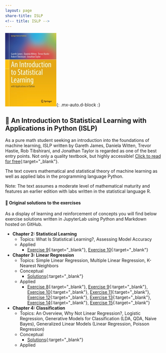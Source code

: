 ```yaml
---
layout: page
share-title: ISLP
<!-- title: ISLP -->
---
```


![ISLP](/assets/img/islp.jpg){: .mx-auto.d-block :}

## :book: An Introduction to Statistical Learning with Applications in Python (ISLP)

As a pure math student seeking an introduction into the foundations of machine learning, ISLP written by Gareth James, Daniela Witten, Trevor Hastie, Rob Tibshirani, and Jonathan Taylor is regarded as one of the best entry points. Not only a quality textbook, but highly accessible! [Click to read for free](https://www.statlearning.com/){:target="_blank"}. 

The text covers mathematical and statistical theory of machine learning as well as applied labs in the programming language Python. 

Note: The text assumes a moderate level of mathematical maturity and features an earlier edition with labs written in the statistical language R.

#### :scroll: Original solutions to the exercises
As a display of learning and reinforcement of concepts you will find below exercise solutions written in JupyterLab using Python and Markdown hosted on GitHub.

- **Chapter 2: Statistical Learning**
    - Topics: What Is Statistical Learning?, Assessing Model Accuracy
    - Applied
        - [Exercise 9](https://github.com/carmancater/an-introduction-to-statistical-learning-with-applications-in-python/blob/main/Chapter%2002%20-%20Statistical%20Learning/Ch%202%20Ex%2009.ipynb){:target="_blank"}, [Exercise 10](https://github.com/carmancater/an-introduction-to-statistical-learning-with-applications-in-python/blob/main/Chapter%2002%20-%20Statistical%20Learning/Ch%202%20Ex%2010.ipynb){:target="_blank"}
- **Chapter 3: Linear Regression**
    - Topics: Simple Linear Regression, Multiple Linear Regression, K-Nearest Neighbors
    - Conceptual
        - [Solutions](https://github.com/carmancater/an-introduction-to-statistical-learning-with-applications-in-python/blob/main/Chapter%2003%20-%20Linear%20Regression/Ch%203%20Conceptual.md){:target="_blank"}
    - Applied
        - [Exercise 8](https://github.com/carmancater/an-introduction-to-statistical-learning-with-applications-in-python/blob/main/Chapter%2003%20-%20Linear%20Regression/Ch%203%20Ex%2008.ipynb){:target="_blank"}, [Exercise 9](https://github.com/carmancater/an-introduction-to-statistical-learning-with-applications-in-python/blob/main/Chapter%2003%20-%20Linear%20Regression/Ch%203%20Ex%2009.ipynb){:target="_blank"}, [Exercise 10](https://github.com/carmancater/an-introduction-to-statistical-learning-with-applications-in-python/blob/main/Chapter%2003%20-%20Linear%20Regression/Ch%203%20Ex%2010.ipynb){:target="_blank"}, [Exercise 11](https://github.com/carmancater/an-introduction-to-statistical-learning-with-applications-in-python/blob/main/Chapter%2003%20-%20Linear%20Regression/Ch%203%20Ex%2011.ipynb){:target="_blank"}, [Exercise 12](https://github.com/carmancater/an-introduction-to-statistical-learning-with-applications-in-python/blob/main/Chapter%2003%20-%20Linear%20Regression/Ch%203%20Ex%2012.ipynb){:target="_blank"}, [Exercise 13](https://github.com/carmancater/an-introduction-to-statistical-learning-with-applications-in-python/blob/main/Chapter%2003%20-%20Linear%20Regression/Ch%203%20Ex%2013.ipynb){:target="_blank"}, [Exercise 14](https://github.com/carmancater/an-introduction-to-statistical-learning-with-applications-in-python/blob/main/Chapter%2003%20-%20Linear%20Regression/Ch%203%20Ex%2014.ipynb){:target="_blank"}, [Exercise 15](https://github.com/carmancater/an-introduction-to-statistical-learning-with-applications-in-python/blob/main/Chapter%2003%20-%20Linear%20Regression/Ch%203%20Ex%2015.ipynb){:target="_blank"}
- **Chapter 4: Classification**
    - Topics: An Overview, Why Not Linear Regression?, Logistic Regression, Generative Models for Classification (LDA, QDA, Naive Bayes), Generalized Linear Models (Linear Regression, Poisson Regression)
    - Conceptual
        - [Solutions](https://github.com/carmancater/an-introduction-to-statistical-learning-with-applications-in-python/blob/main/Chapter%2004%20-%20Classification/Ch%204%20Conceptual.md){:target="_blank"}
    - Applied